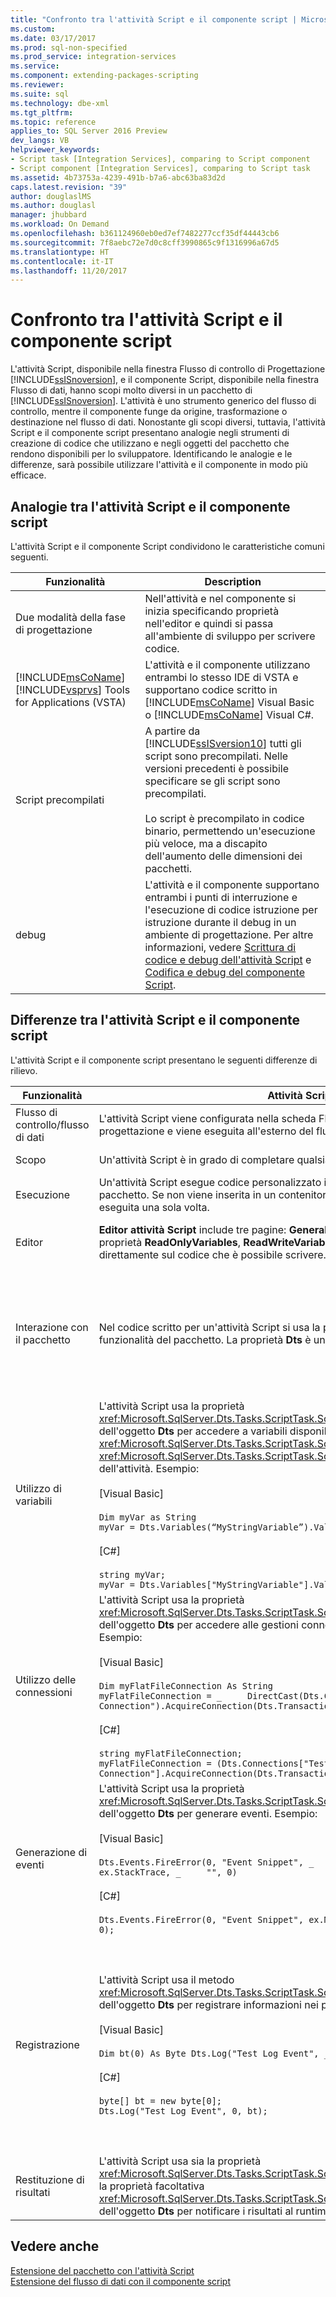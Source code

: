 ```yaml
---
title: "Confronto tra l'attività Script e il componente script | Microsoft Docs"
ms.custom: 
ms.date: 03/17/2017
ms.prod: sql-non-specified
ms.prod_service: integration-services
ms.service: 
ms.component: extending-packages-scripting
ms.reviewer: 
ms.suite: sql
ms.technology: dbe-xml
ms.tgt_pltfrm: 
ms.topic: reference
applies_to: SQL Server 2016 Preview
dev_langs: VB
helpviewer_keywords:
- Script task [Integration Services], comparing to Script component
- Script component [Integration Services], comparing to Script task
ms.assetid: 4b73753a-4239-491b-b7a6-abc63ba83d2d
caps.latest.revision: "39"
author: douglaslMS
ms.author: douglasl
manager: jhubbard
ms.workload: On Demand
ms.openlocfilehash: b361124960eb0ed7ef7482277ccf35df44443cb6
ms.sourcegitcommit: 7f8aebc72e7d0c8cff3990865c9f1316996a67d5
ms.translationtype: HT
ms.contentlocale: it-IT
ms.lasthandoff: 11/20/2017
---
```

# <a name="comparing-the-script-task-and-the-script-component"></a>Confronto tra l'attività Script e il componente script
  L'attività Script, disponibile nella finestra Flusso di controllo di Progettazione [!INCLUDE[ssISnoversion](../../includes/ssisnoversion-md.md)], e il componente Script, disponibile nella finestra Flusso di dati, hanno scopi molto diversi in un pacchetto di [!INCLUDE[ssISnoversion](../../includes/ssisnoversion-md.md)]. L'attività è uno strumento generico del flusso di controllo, mentre il componente funge da origine, trasformazione o destinazione nel flusso di dati. Nonostante gli scopi diversi, tuttavia, l'attività Script e il componente script presentano analogie negli strumenti di creazione di codice che utilizzano e negli oggetti del pacchetto che rendono disponibili per lo sviluppatore. Identificando le analogie e le differenze, sarà possibile utilizzare l'attività e il componente in modo più efficace.  
  
## <a name="similarities-between-the-script-task-and-the-script-component"></a>Analogie tra l'attività Script e il componente script  
 L'attività Script e il componente Script condividono le caratteristiche comuni seguenti.  
  
|Funzionalità|Description|  
|-------------|-----------------|  
|Due modalità della fase di progettazione|Nell'attività e nel componente si inizia specificando proprietà nell'editor e quindi si passa all'ambiente di sviluppo per scrivere codice.|  
|[!INCLUDE[msCoName](../../includes/msconame-md.md)] [!INCLUDE[vsprvs](../../includes/vsprvs-md.md)] Tools for Applications (VSTA)|L'attività e il componente utilizzano entrambi lo stesso IDE di VSTA e supportano codice scritto in [!INCLUDE[msCoName](../../includes/msconame-md.md)] Visual Basic o [!INCLUDE[msCoName](../../includes/msconame-md.md)] Visual C#.|  
|Script precompilati|A partire da [!INCLUDE[ssISversion10](../../includes/ssisversion10-md.md)] tutti gli script sono precompilati. Nelle versioni precedenti è possibile specificare se gli script sono precompilati.<br /><br /> Lo script è precompilato in codice binario, permettendo un'esecuzione più veloce, ma a discapito dell'aumento delle dimensioni dei pacchetti.|  
|debug|L'attività e il componente supportano entrambi i punti di interruzione e l'esecuzione di codice istruzione per istruzione durante il debug in un ambiente di progettazione. Per altre informazioni, vedere [Scrittura di codice e debug dell'attività Script](../../integration-services/extending-packages-scripting/task/coding-and-debugging-the-script-task.md) e [Codifica e debug del componente Script](../../integration-services/extending-packages-scripting/data-flow-script-component/coding-and-debugging-the-script-component.md).|  
  
## <a name="differences-between-the-script-task-and-the-script-component"></a>Differenze tra l'attività Script e il componente script  
 L'attività Script e il componente script presentano le seguenti differenze di rilievo.  
  
|Funzionalità|Attività Script|Componente script|  
|-------------|-----------------|----------------------|  
|Flusso di controllo/flusso di dati|L'attività Script viene configurata nella scheda Flusso di controllo della finestra di progettazione e viene eseguita all'esterno del flusso di dati del pacchetto.|Il componente script viene configurato nella pagina Flusso di dati della finestra di progettazione e rappresenta un'origine, una trasformazione o una destinazione nell'attività Flusso di dati.|  
|Scopo|Un'attività Script è in grado di completare qualsiasi attività generica.|È necessario specificare se si desidera creare un'origine, una trasformazione o una destinazione con il componente script.|  
|Esecuzione|Un'attività Script esegue codice personalizzato in un punto del flusso di lavoro del pacchetto. Se non viene inserita in un contenitore Ciclo o in un gestore eventi, viene eseguita una sola volta.|Anche un componente script viene eseguito una sola volta, ma in genere esegue la propria routine di elaborazione principale una volta per ogni riga di dati del flusso di dati.|  
|Editor|**Editor attività Script** include tre pagine: **Generale**, **Script** e **Espressioni**. Solo le proprietà **ReadOnlyVariables**, **ReadWriteVariables** e **ScriptLanguage** influiscono direttamente sul codice che è possibile scrivere.|**Editor trasformazione Script** può includere fino a quattro pagine: **Colonne di input**, **Input e output**, **Script** e **Gestioni connessioni**. I metadati e le proprietà che si configurano in ognuna di queste pagine determinano i membri delle classi di base generate automaticamente che è possibile utilizzare nel codice.|  
|Interazione con il pacchetto|Nel codice scritto per un'attività Script si usa la proprietà **Dts** per accedere ad altre funzionalità del pacchetto. La proprietà **Dts** è un membro della classe **ScriptMain**.|Nel codice del componente script si utilizzano le proprietà delle funzioni di accesso tipizzate per accedere a determinate caratteristiche del pacchetto, ad esempio variabili e gestioni connessioni.<br /><br /> Il metodo **PreExecute** può accedere unicamente a variabili di sola lettura. Il metodo **PostExecute** può accedere sia a variabili di sola lettura sia a variabili di lettura/scrittura.<br /><br /> Per ulteriori informazioni su questi metodi, vedere [Codifica e debug del componente script](../../integration-services/extending-packages-scripting/data-flow-script-component/coding-and-debugging-the-script-component.md).|  
|Utilizzo di variabili|L'attività Script usa la proprietà <xref:Microsoft.SqlServer.Dts.Tasks.ScriptTask.ScriptObjectModel.Variables%2A> dell'oggetto **Dts** per accedere a variabili disponibili tramite le proprietà <xref:Microsoft.SqlServer.Dts.Tasks.ScriptTask.ScriptTask.ReadOnlyVariables%2A> e <xref:Microsoft.SqlServer.Dts.Tasks.ScriptTask.ScriptTask.ReadWriteVariables%2A> dell'attività. Esempio:<br /><br /> [Visual Basic]<br /><br /> `Dim myVar as String` <br /> `myVar = Dts.Variables(“MyStringVariable”).Value.ToString`<br /><br /> [C#]<br /><br /> `string myVar;` <br /> `myVar = Dts.Variables["MyStringVariable"].Value.ToString();`|Il componente script utilizza le proprietà delle funzioni di accesso tipizzate della classe di base generata automaticamente, create dalle proprietà <xref:Microsoft.SqlServer.Dts.Pipeline.ScriptComponent.ReadOnlyVariables%2A> e <xref:Microsoft.SqlServer.Dts.Pipeline.ScriptComponent.ReadWriteVariables%2A> del componente. Esempio:<br /><br /> [Visual Basic]<br /><br /> `Dim myVar as String` <br /> `myVar = Me.Variables.MyStringVariable`<br /><br /> [C#]<br /><br /> `string myVar;` <br /> `myVar = this.Variables.MyStringVariable;`|  
|Utilizzo delle connessioni|L'attività Script usa la proprietà <xref:Microsoft.SqlServer.Dts.Tasks.ScriptTask.ScriptObjectModel.Connections%2A> dell'oggetto **Dts** per accedere alle gestioni connessioni definite nel pacchetto. Esempio:<br /><br /> [Visual Basic]<br /><br /> `Dim myFlatFileConnection As String` <br /> `myFlatFileConnection = _     DirectCast(Dts.Connections("Test Flat File Connection").AcquireConnection(Dts.Transaction), _     String)`<br /><br /> [C#]<br /><br /> `string myFlatFileConnection;` <br /> `myFlatFileConnection = (Dts.Connections["Test Flat File Connection"].AcquireConnection(Dts.Transaction) as String);`|Il componente script utilizza le proprietà delle funzioni di accesso tipizzate della classe di base generata automaticamente, create dall'elenco di gestioni connessioni immesso dall'utente nella pagina corrispondente dell'editor. Esempio:<br /><br /> [Visual Basic]<br /><br /> `Dim connMgr As IDTSConnectionManager100` <br /> `connMgr = Me.Connections.MyADONETConnection`<br /><br /> [C#]<br /><br /> `IDTSConnectionManager100 connMgr;` <br /> `connMgr = this.Connections.MyADONETConnection;`|  
|Generazione di eventi|L'attività Script usa la proprietà <xref:Microsoft.SqlServer.Dts.Tasks.ScriptTask.ScriptObjectModel.Events%2A> dell'oggetto **Dts** per generare eventi. Esempio:<br /><br /> [Visual Basic]<br /><br /> `Dts.Events.FireError(0, "Event Snippet", _     ex.Message & ControlChars.CrLf & ex.StackTrace, _     "", 0)`<br /><br /> [C#]<br /><br /> `Dts.Events.FireError(0, "Event Snippet", ex.Message + "\r" + ex.StackTrace, "", 0);`|Il componente script genera errori, avvisi e messaggi informativi utilizzando i metodi dell'interfaccia <xref:Microsoft.SqlServer.Dts.Pipeline.Wrapper.IDTSComponentMetaData100> restituita dalla proprietà <xref:Microsoft.SqlServer.Dts.Pipeline.ScriptComponent.ComponentMetaData%2A>. Esempio:<br /><br /> [Visual Basic]<br /><br /> `Dim myMetadata as IDTSComponentMetaData100 myMetaData = Me.ComponentMetaData myMetaData.FireError(...)`|  
|Registrazione|L'attività Script usa il metodo <xref:Microsoft.SqlServer.Dts.Tasks.ScriptTask.ScriptObjectModel.Log%2A> dell'oggetto **Dts** per registrare informazioni nei provider di log abilitati. Esempio:<br /><br /> [Visual Basic]<br /><br /> `Dim bt(0) As Byte Dts.Log("Test Log Event", _     0, _     bt)`<br /><br /> [C#]<br /><br /> `byte[] bt = new byte[0];` <br /> `Dts.Log("Test Log Event", 0, bt);`|Il componente script utilizza il metodo <xref:Microsoft.SqlServer.Dts.Pipeline.ScriptComponent.Log%2A> della classe di base generata automaticamente per registrare informazioni nei provider di log abilitati. Esempio:<br /><br /> [Visual Basic]<br /><br /> `Dim bt(0) As Byte`<br /><br /> `Me.Log("Test Log Event", _`<br /><br /> `0, _`<br /><br /> `bt)`<br /><br /> [C#]<br /><br /> `byte[] bt = new byte[0]; this.Log("Test Log Event", 0, bt);`|  
|Restituzione di risultati|L'attività Script usa sia la proprietà <xref:Microsoft.SqlServer.Dts.Tasks.ScriptTask.ScriptObjectModel.TaskResult%2A> che la proprietà facoltativa <xref:Microsoft.SqlServer.Dts.Tasks.ScriptTask.ScriptObjectModel.ExecutionValue%2A> dell'oggetto **Dts** per notificare i risultati al runtime.|Il componente script viene eseguito come parte dell'attività Flusso di dati e non restituisce risultati utilizzando queste proprietà.|  
  
## <a name="see-also"></a>Vedere anche  
 [Estensione del pacchetto con l'attività Script](../../integration-services/extending-packages-scripting/task/extending-the-package-with-the-script-task.md)   
 [Estensione del flusso di dati con il componente script](../../integration-services/extending-packages-scripting/data-flow-script-component/extending-the-data-flow-with-the-script-component.md)   
  
  
